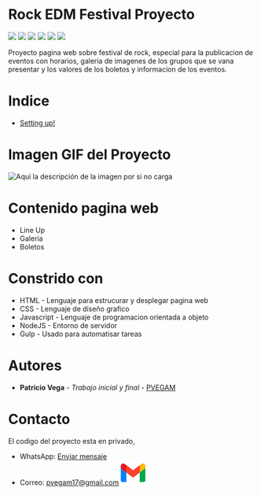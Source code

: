 # Rock EDM Festival Proyecto
![](https://img.shields.io/static/v1?label=ESTATUS&message=FINALIZADO&color=green) ![](https://shields.io/badge/-HTML-orange) ![](https://shields.io/badge/-CSS-blue) ![](https://shields.io/badge/-JAVASCRIPT-yellow) ![](https://shields.io/badge/-NODEJS-green) ![](https://shields.io/badge/-GULP-red)

Proyecto pagina web sobre festival de rock, especial para la publicacion de eventos con horarios, galeria de imagenes de los grupos que se vana presentar y los valores de los boletos y informacion de los eventos.
# Indice
* [Setting up!](#contacto)
# Imagen GIF del Proyecto
![Aquí la descripción de la imagen por si no carga](https://github.com/sith2000/Rock-EDM-Festival-Proyecto/blob/main/chrome-capture-2023-0-20.gif)
# Contenido pagina web
* Line Up
* Galeria
* Boletos
# Constrido con
* HTML - Lenguaje para estrucurar y desplegar pagina web
* CSS - Lenguaje de diseño grafico
* Javascript - Lenguaje de programacion orientada a objeto
* NodeJS - Entorno de servidor
* Gulp - Usado para automatisar tareas
# Autores
* **Patricio Vega** - *Trabajo inicial y final* - [PVEGAM](https://github.com/PVEGAM)
# Contacto
El codigo del proyecto esta en privado, 
* WhatsApp: [Enviar mensaje](https://api.whatsapp.com/send?phone=56950953133)
* Correo: pvegam17@gmail.com
![Aquí la descripción de la imagen por si no carga](https://github.com/PVEGAM/Rock-EDM-Festival-Proyecto/blob/main/gmail.png)
